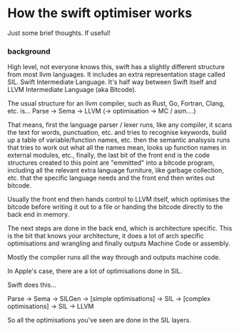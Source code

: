 # How the swift optimiser works

Just some brief thoughts. If useful!

### background

High level, not everyone knows this, swift has a slightly different structure from most llvm languages. It includes an extra representation stage called SIL. Swift Intermediate Language. It's half way between Swift itself and LLVM Intermediate Language (aka Bitcode).

The usual structure for an llvm compiler, such as Rust, Go, Fortran, Clang, etc. is... Parse -> Sema -> LLVM (-> optimisation -> MC / asm....)

That means, first the language parser / lexer runs, like any compiler, it scans the text for words, punctuation, etc. and tries to recognise keywords, build up a table of variable/function names, etc. then the semantic analsysis runs that tries to work out what all the names mean, looks up function names in external modules, etc., finally, the last bit of the front end is the code structures created to this point are "emmitted" into a bitcode program, including all the relevant extra language furniture, like garbage collection, etc. that the specific language needs and the front end then writes out bitcode.

Usually the front end then hands control to LLVM itself, which optimises the bitcode before writing it out to a file or handing the bitcode directly to the back end in memory.

The next steps are done in the back end, which is architecture specific. This is the bit that knows your architecture, it does a lot of arch specific optimisations and wrangling and finally outputs Machine Code or assembly.

Mostly the compiler runs all the way through and outputs machine code.

In Apple's case, there are a lot of optimisations done in SIL.

Swift does this...

Parse -> Sema -> SILGen -> [simple optimisations] -> SIL -> [complex optimisations] -> SIL -> LLVM


So all the optimisations you've seen are done in the SIL layers.


